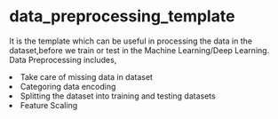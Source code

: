 # data_preprocessing_template
It is the template which can be useful in processing the data in the dataset,before we train or test in the Machine Learning/Deep Learning.<br>
 Data Preprocessing includes,<br>
    <li> Take care of missing data in dataset</li>
    <li> Categoring data encoding </li>
    <li> Splitting the dataset into training and testing datasets </li>
    <li> Feature Scaling </li> <br>
